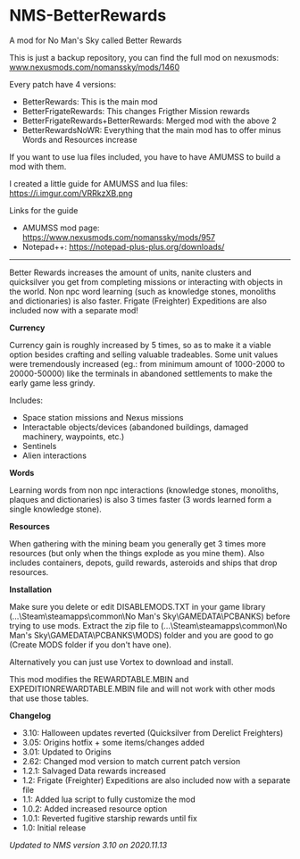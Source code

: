 # NMS-BetterRewards
A mod for No Man's Sky called Better Rewards

This is just a backup repository, you can find the full mod on nexusmods:
www.nexusmods.com/nomanssky/mods/1460

Every patch have 4 versions:
- BetterRewards: This is the main mod
- BetterFrigateRewards: This changes Frigther Mission rewards
- BetterFrigateRewards+BetterRewards: Merged mod with the above 2
- BetterRewardsNoWR: Everything that the main mod has to offer minus Words and Resources increase

If you want to use lua files included, you have to have AMUMSS to build a mod with them.

I created a little guide for AMUMSS and lua files: https://i.imgur.com/VRRkzXB.png

Links for the guide
- AMUMSS mod page: https://www.nexusmods.com/nomanssky/mods/957
- Notepad++: https://notepad-plus-plus.org/downloads/

----------------------------------------------------------------------------------------------------------
Better Rewards increases the amount of units, nanite clusters and quicksilver you get from completing missions or interacting with objects in the world.
Non npc word learning (such as knowledge stones, monoliths and dictionaries) is also faster. Frigate (Freighter) Expeditions are also included now with a separate mod! 

**Currency**

Currency gain is roughly increased by 5 times, so as to make it a viable option besides crafting and selling valuable tradeables.
Some unit values were tremendously increased (eg.: from minimum amount of 1000-2000 to 20000-50000) like the terminals in abandoned settlements to make the early game less grindy.

Includes:
- Space station missions and Nexus missions
- Interactable objects/devices (abandoned buildings, damaged machinery, waypoints, etc.)
- Sentinels
- Alien interactions

**Words**

Learning words from non npc interactions (knowledge stones, monoliths, plaques and dictionaries) is also 3 times faster (3 words learned form a single knowledge stone).

**Resources**

When gathering with the mining beam you generally get 3 times more resources (but only when the things explode as you mine them).
Also includes containers, depots, guild rewards, asteroids and ships that drop resources.

**Installation**

Make sure you delete or edit DISABLEMODS.TXT in your game library (...\Steam\steamapps\common\No Man's Sky\GAMEDATA\PCBANKS) before trying to use mods.
Extract the zip file to (...\Steam\steamapps\common\No Man's Sky\GAMEDATA\PCBANKS\MODS) folder and you are good to go (Create MODS folder if you don't have one).

Alternatively you can just use Vortex to download and install.

This mod modifies the REWARDTABLE.MBIN and EXPEDITIONREWARDTABLE.MBIN file and will not work with other mods that use those tables.

**Changelog**

- 3.10: Halloween updates reverted (Quicksilver from Derelict Freighters)
- 3.05: Origins hotfix + some items/changes added
- 3.01: Updated to Origins
- 2.62: Changed mod version to match current patch version
- 1.2.1: Salvaged Data rewards increased
- 1.2: Frigate (Freighter) Expeditions are also included now with a separate file
- 1.1: Added lua script to fully customize the mod
- 1.0.2: Added increased resource option
- 1.0.1: Reverted fugitive starship rewards until fix
- 1.0: Initial release

*Updated to NMS version 3.10 on 2020.11.13*
